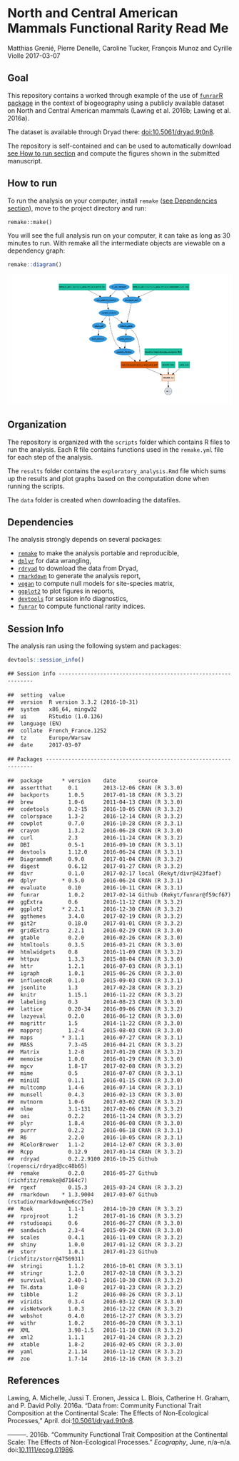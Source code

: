 North and Central American Mammals Functional Rarity Read Me
================
Matthias Grenié, Pierre Denelle, Caroline Tucker, François Munoz and Cyrille Violle
2017-03-07

Goal
----

This repository contains a worked through example of the use of [`funrar`R package](https://cran.r-project.org/package=funrar) in the context of biogeography using a publicly available dataset on North and Central American mammals (Lawing et al. 2016b; Lawing et al. 2016a).

The dataset is available through Dryad there: [doi:10.5061/dryad.9t0n8](https://doi.org/10.5061/dryad.9t0n8).

The repository is self-contained and can be used to automatically download [see How to run section](#how-to-run) and compute the figures shown in the submitted manuscript.

How to run
----------

To run the analysis on your computer, install `remake` ([see Dependencies section](#dependencies)), move to the project directory and run:

    remake::make()

You will see the full analysis run on your computer, it can take as long as 30 minutes to run. With remake all the intermediate objects are viewable on a dependency graph:

``` r
remake::diagram()
```

![](README_figs/README-unnamed-chunk-1-1.png)

Organization
------------

The repository is organized with the `scripts` folder which contains R files to run the analysis. Each R file contains functions used in the `remake.yml` file for each step of the analysis.

The `results` folder contains the `exploratory_analysis.Rmd` file which sums up the results and plot graphs based on the computation done when running the scripts.

The `data` folder is created when downloading the datafiles.

Dependencies
------------

The analysis strongly depends on several packages:

-   [`remake`](https://github.com/richfitz/remake) to make the analysis portable and reproducible,
-   [`dplyr`](https://github.com/hadley/dplyr) for data wrangling,
-   [`rdryad`](https://github.com/ropensci/rdryad) to download the data from Dryad,
-   [`rmarkdown`](https://github.com/rstudio/rmarkdown/) to generate the analysis report,
-   [`vegan`](https://github.com/vegandevs/vegan) to compute null models for site-species matrix,
-   [`ggplot2`](https://github.com/tidyverse/ggplot2) to plot figures in reports,
-   [`devtools`](https://github.com/hadley/devtools) for session info diagnostics,
-   [`funrar`](https://cran.r-project.org/package=funrar) to compute functional rarity indices.

Session Info
------------

The analysis ran using the following system and packages:

``` r
devtools::session_info()
```

    ## Session info --------------------------------------------------------------

    ##  setting  value                       
    ##  version  R version 3.3.2 (2016-10-31)
    ##  system   x86_64, mingw32             
    ##  ui       RStudio (1.0.136)           
    ##  language (EN)                        
    ##  collate  French_France.1252          
    ##  tz       Europe/Warsaw               
    ##  date     2017-03-07

    ## Packages ------------------------------------------------------------------

    ##  package      * version    date       source                            
    ##  assertthat     0.1        2013-12-06 CRAN (R 3.3.0)                    
    ##  backports      1.0.5      2017-01-18 CRAN (R 3.3.2)                    
    ##  brew           1.0-6      2011-04-13 CRAN (R 3.3.0)                    
    ##  codetools      0.2-15     2016-10-05 CRAN (R 3.3.2)                    
    ##  colorspace     1.3-2      2016-12-14 CRAN (R 3.3.2)                    
    ##  cowplot        0.7.0      2016-10-28 CRAN (R 3.3.1)                    
    ##  crayon         1.3.2      2016-06-28 CRAN (R 3.3.0)                    
    ##  curl           2.3        2016-11-24 CRAN (R 3.3.2)                    
    ##  DBI            0.5-1      2016-09-10 CRAN (R 3.3.1)                    
    ##  devtools       1.12.0     2016-06-24 CRAN (R 3.3.1)                    
    ##  DiagrammeR     0.9.0      2017-01-04 CRAN (R 3.3.2)                    
    ##  digest         0.6.12     2017-01-27 CRAN (R 3.3.2)                    
    ##  divr           0.1.0      2017-02-17 local (Rekyt/divr@423faef)        
    ##  dplyr        * 0.5.0      2016-06-24 CRAN (R 3.3.1)                    
    ##  evaluate       0.10       2016-10-11 CRAN (R 3.3.1)                    
    ##  funrar         1.0.2      2017-02-14 Github (Rekyt/funrar@f59cf67)     
    ##  ggExtra        0.6        2016-11-12 CRAN (R 3.3.2)                    
    ##  ggplot2      * 2.2.1      2016-12-30 CRAN (R 3.3.2)                    
    ##  ggthemes       3.4.0      2017-02-19 CRAN (R 3.3.2)                    
    ##  git2r          0.18.0     2017-01-01 CRAN (R 3.3.2)                    
    ##  gridExtra      2.2.1      2016-02-29 CRAN (R 3.3.0)                    
    ##  gtable         0.2.0      2016-02-26 CRAN (R 3.3.0)                    
    ##  htmltools      0.3.5      2016-03-21 CRAN (R 3.3.0)                    
    ##  htmlwidgets    0.8        2016-11-09 CRAN (R 3.3.2)                    
    ##  httpuv         1.3.3      2015-08-04 CRAN (R 3.3.0)                    
    ##  httr           1.2.1      2016-07-03 CRAN (R 3.3.1)                    
    ##  igraph         1.0.1      2015-06-26 CRAN (R 3.3.0)                    
    ##  influenceR     0.1.0      2015-09-03 CRAN (R 3.3.1)                    
    ##  jsonlite       1.3        2017-02-28 CRAN (R 3.3.2)                    
    ##  knitr          1.15.1     2016-11-22 CRAN (R 3.3.2)                    
    ##  labeling       0.3        2014-08-23 CRAN (R 3.3.0)                    
    ##  lattice        0.20-34    2016-09-06 CRAN (R 3.3.2)                    
    ##  lazyeval       0.2.0      2016-06-12 CRAN (R 3.3.0)                    
    ##  magrittr       1.5        2014-11-22 CRAN (R 3.3.0)                    
    ##  mapproj        1.2-4      2015-08-03 CRAN (R 3.3.0)                    
    ##  maps         * 3.1.1      2016-07-27 CRAN (R 3.3.1)                    
    ##  MASS           7.3-45     2016-04-21 CRAN (R 3.3.2)                    
    ##  Matrix         1.2-8      2017-01-20 CRAN (R 3.3.2)                    
    ##  memoise        1.0.0      2016-01-29 CRAN (R 3.3.0)                    
    ##  mgcv           1.8-17     2017-02-08 CRAN (R 3.3.2)                    
    ##  mime           0.5        2016-07-07 CRAN (R 3.3.1)                    
    ##  miniUI         0.1.1      2016-01-15 CRAN (R 3.3.0)                    
    ##  multcomp       1.4-6      2016-07-14 CRAN (R 3.3.1)                    
    ##  munsell        0.4.3      2016-02-13 CRAN (R 3.3.0)                    
    ##  mvtnorm        1.0-6      2017-03-02 CRAN (R 3.3.2)                    
    ##  nlme           3.1-131    2017-02-06 CRAN (R 3.3.2)                    
    ##  oai            0.2.2      2016-11-24 CRAN (R 3.3.2)                    
    ##  plyr           1.8.4      2016-06-08 CRAN (R 3.3.0)                    
    ##  purrr          0.2.2      2016-06-18 CRAN (R 3.3.1)                    
    ##  R6             2.2.0      2016-10-05 CRAN (R 3.3.1)                    
    ##  RColorBrewer   1.1-2      2014-12-07 CRAN (R 3.3.0)                    
    ##  Rcpp           0.12.9     2017-01-14 CRAN (R 3.3.2)                    
    ##  rdryad         0.2.2.9100 2016-10-25 Github (ropensci/rdryad@cc48b65)  
    ##  remake         0.2.0      2016-05-27 Github (richfitz/remake@d7164c7)  
    ##  rgexf          0.15.3     2015-03-24 CRAN (R 3.3.2)                    
    ##  rmarkdown    * 1.3.9004   2017-03-07 Github (rstudio/rmarkdown@e6cc75e)
    ##  Rook           1.1-1      2014-10-20 CRAN (R 3.3.2)                    
    ##  rprojroot      1.2        2017-01-16 CRAN (R 3.3.2)                    
    ##  rstudioapi     0.6        2016-06-27 CRAN (R 3.3.0)                    
    ##  sandwich       2.3-4      2015-09-24 CRAN (R 3.3.0)                    
    ##  scales         0.4.1      2016-11-09 CRAN (R 3.3.2)                    
    ##  shiny          1.0.0      2017-01-12 CRAN (R 3.3.2)                    
    ##  storr          1.0.1      2017-01-23 Github (richfitz/storr@4756931)   
    ##  stringi        1.1.2      2016-10-01 CRAN (R 3.3.1)                    
    ##  stringr        1.2.0      2017-02-18 CRAN (R 3.3.2)                    
    ##  survival       2.40-1     2016-10-30 CRAN (R 3.3.2)                    
    ##  TH.data        1.0-8      2017-01-23 CRAN (R 3.3.2)                    
    ##  tibble         1.2        2016-08-26 CRAN (R 3.3.1)                    
    ##  viridis        0.3.4      2016-03-12 CRAN (R 3.3.0)                    
    ##  visNetwork     1.0.3      2016-12-22 CRAN (R 3.3.2)                    
    ##  webshot        0.4.0      2016-12-27 CRAN (R 3.3.2)                    
    ##  withr          1.0.2      2016-06-20 CRAN (R 3.3.1)                    
    ##  XML            3.98-1.5   2016-11-10 CRAN (R 3.3.2)                    
    ##  xml2           1.1.1      2017-01-24 CRAN (R 3.3.2)                    
    ##  xtable         1.8-2      2016-02-05 CRAN (R 3.3.0)                    
    ##  yaml           2.1.14     2016-11-12 CRAN (R 3.3.2)                    
    ##  zoo            1.7-14     2016-12-16 CRAN (R 3.3.2)

References
----------

Lawing, A. Michelle, Jussi T. Eronen, Jessica L. Blois, Catherine H. Graham, and P. David Polly. 2016a. “Data from: Community Functional Trait Composition at the Continental Scale: The Effects of Non-Ecological Processes,” April. doi:[10.5061/dryad.9t0n8](https://doi.org/10.5061/dryad.9t0n8).

———. 2016b. “Community Functional Trait Composition at the Continental Scale: The Effects of Non-Ecological Processes.” *Ecography*, June, n/a–n/a. doi:[10.1111/ecog.01986](https://doi.org/10.1111/ecog.01986).
